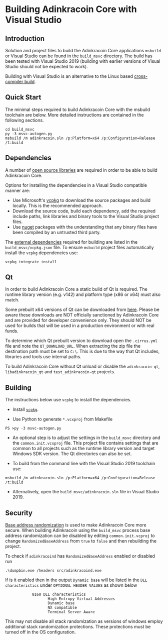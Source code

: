 Building Adinkracoin Core with Visual Studio
========================================

Introduction
---------------------
Solution and project files to build the Adinkracoin Core applications `msbuild` or Visual Studio can be found in the `build_msvc` directory. The build has been tested with Visual Studio 2019 (building with earlier versions of Visual Studio should not be expected to work).

Building with Visual Studio is an alternative to the Linux based [cross-compiler build](https://github.com/adinkracoin/adinkracoin/blob/master/doc/build-windows.md).

Quick Start
---------------------
The minimal steps required to build Adinkracoin Core with the msbuild toolchain are below. More detailed instructions are contained in the following sections.

```
cd build_msvc
py -3 msvc-autogen.py
msbuild /m adinkracoin.sln /p:Platform=x64 /p:Configuration=Release /t:build
```

Dependencies
---------------------
A number of [open source libraries](https://github.com/adinkracoin/adinkracoin/blob/master/doc/dependencies.md) are required in order to be able to build Adinkracoin Core.

Options for installing the dependencies in a Visual Studio compatible manner are:

- Use Microsoft's [vcpkg](https://docs.microsoft.com/en-us/cpp/vcpkg) to download the source packages and build locally. This is the recommended approach.
- Download the source code, build each dependency, add the required include paths, link libraries and binary tools to the Visual Studio project files.
- Use [nuget](https://www.nuget.org/) packages with the understanding that any binary files have been compiled by an untrusted third party.

The [external dependencies](https://github.com/adinkracoin/adinkracoin/blob/master/doc/dependencies.md) required for building are listed in the `build_msvc/vcpkg.json` file. To ensure `msbuild` project files automatically install the `vcpkg` dependencies use:

```
vcpkg integrate install
```

Qt
---------------------
In order to build Adinkracoin Core a static build of Qt is required. The runtime library version (e.g. v142) and platform type (x86 or x64) must also match.

Some prebuilt x64 versions of Qt can be downloaded from [here](https://github.com/sipsorcery/qt_win_binary/releases). Please be aware these downloads are NOT officially sanctioned by Adinkracoin Core and are provided for developer convenience only. They should NOT be used for builds that will be used in a production environment or with real funds.

To determine which Qt prebuilt version to download open the `.cirrus.yml` file and note the `QT_DOWNLOAD_URL`. When extracting the zip file the destination path must be set to `C:\`. This is due to the way that Qt includes, libraries and tools use internal paths.

To build Adinkracoin Core without Qt unload or disable the `adinkracoin-qt`, `libadinkracoin_qt` and `test_adinkracoin-qt` projects.

Building
---------------------
The instructions below use `vcpkg` to install the dependencies.

- Install [`vcpkg`](https://github.com/Microsoft/vcpkg).

- Use Python to generate `*.vcxproj` from Makefile

```
PS >py -3 msvc-autogen.py
```

- An optional step is to adjust the settings in the `build_msvc` directory and the `common.init.vcxproj` file. This project file contains settings that are common to all projects such as the runtime library version and target Windows SDK version. The Qt directories can also be set.

- To build from the command line with the Visual Studio 2019 toolchain use:

```
msbuild /m adinkracoin.sln /p:Platform=x64 /p:Configuration=Release /t:build
```

- Alternatively, open the `build_msvc/adinkracoin.sln` file in Visual Studio 2019.

Security
---------------------
[Base address randomization](https://docs.microsoft.com/en-us/cpp/build/reference/dynamicbase-use-address-space-layout-randomization?view=msvc-160) is used to make Adinkracoin Core more secure. When building Adinkracoin using the `build_msvc` process base address randomization can be disabled by editing `common.init.vcproj` to change `RandomizedBaseAddress` from `true` to `false` and then rebuilding the project.

To check if `adinkracoind` has `RandomizedBaseAddress` enabled or disabled run

```
.\dumpbin.exe /headers src/adinkracoind.exe
```

If is it enabled then in the output `Dynamic base` will be listed in the `DLL characteristics` under `OPTIONAL HEADER VALUES` as shown below

```
            8160 DLL characteristics
                   High Entropy Virtual Addresses
                   Dynamic base
                   NX compatible
                   Terminal Server Aware
```

This may not disable all stack randomization as versions of windows employ additional stack randomization protections. These protections must be turned off in the OS configuration.
